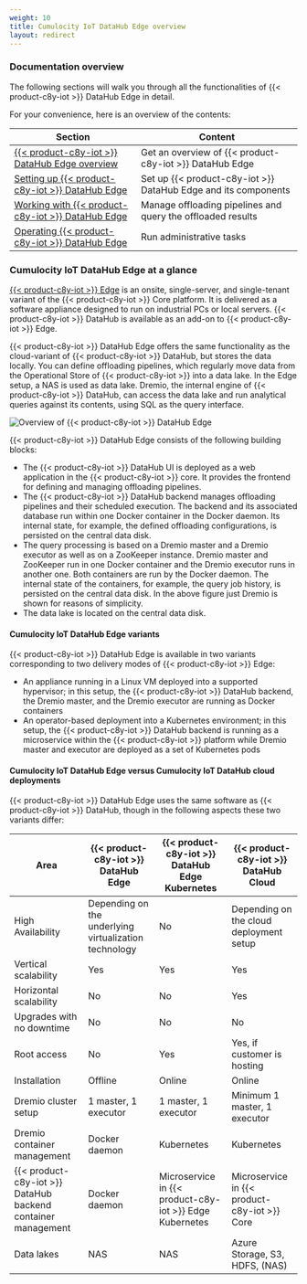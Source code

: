 ```yaml
---
weight: 10
title: Cumulocity IoT DataHub Edge overview
layout: redirect
---
```


### Documentation overview

The following sections will walk you through all the functionalities of {{< product-c8y-iot >}} DataHub Edge in detail.

For your convenience, here is an overview of the contents:

| Section | Content |
| -----   | -----   |
| [ {{< product-c8y-iot >}} DataHub Edge overview](/datahub/running-datahub-on-the-edge/#datahub-edge-overview) | Get an overview of {{< product-c8y-iot >}} DataHub Edge |
| [Setting up {{< product-c8y-iot >}} DataHub Edge](/datahub/running-datahub-on-the-edge/#setting-up-datahub-edge) | Set up {{< product-c8y-iot >}} DataHub Edge and its components |
| [Working with {{< product-c8y-iot >}} DataHub Edge](/datahub/running-datahub-on-the-edge/#working-with-datahub-edge) | Manage offloading pipelines and query the offloaded results |
| [Operating {{< product-c8y-iot >}} DataHub Edge](/datahub/running-datahub-on-the-edge/#operating-datahub-edge) | Run administrative tasks |

### Cumulocity IoT DataHub Edge at a glance

[{{< product-c8y-iot >}} Edge](/edge/edge-introduction) is an onsite, single-server, and single-tenant variant of the {{< product-c8y-iot >}} Core platform. It is delivered as a software appliance designed to run on industrial PCs or local servers. {{< product-c8y-iot >}} DataHub is available as an add-on to {{< product-c8y-iot >}} Edge.

{{< product-c8y-iot >}} DataHub Edge offers the same functionality as the cloud-variant of {{< product-c8y-iot >}} DataHub, but stores the data locally. You can define offloading pipelines, which regularly move data from the Operational Store of {{< product-c8y-iot >}} into a data lake. In the Edge setup, a NAS is used as data lake. Dremio, the internal engine of {{< product-c8y-iot >}} DataHub, can access the data lake and run analytical queries against its contents, using SQL as the query interface.

<img src="/images/datahub-guide/datahub-edge-overview.png" alt="Overview of {{< product-c8y-iot >}} DataHub Edge" style="max-width: 100%">

{{< product-c8y-iot >}} DataHub Edge consists of the following building blocks:

* The {{< product-c8y-iot >}} DataHub UI is deployed as a web application in the {{< product-c8y-iot >}} core. It provides the frontend for defining and managing offloading pipelines.
* The {{< product-c8y-iot >}} DataHub backend manages offloading pipelines and their scheduled execution. The backend and its associated database run within one Docker container in the Docker daemon. Its internal state, for example, the defined offloading configurations, is persisted on the central data disk.
* The query processing is based on a Dremio master and a Dremio executor as well as on a ZooKeeper instance. Dremio master and ZooKeeper run in one Docker container and the Dremio executor runs in another one. Both containers are run by the Docker daemon. The internal state of the containers, for example, the query job history, is persisted on the central data disk. In the above figure just Dremio is shown for reasons of simplicity.
* The data lake is located on the central data disk.

#### Cumulocity IoT DataHub Edge variants
{{< product-c8y-iot >}} DataHub Edge is available in two variants corresponding to two 
delivery modes of {{< product-c8y-iot >}} Edge:
* An appliance running in a Linux VM deployed into a supported hypervisor; in this setup, the {{< product-c8y-iot >}} DataHub backend, the Dremio master, and the Dremio executor are running as Docker containers
* An operator-based deployment into a Kubernetes environment; in this setup, the {{< product-c8y-iot >}} DataHub backend is running as a microservice within the {{< product-c8y-iot >}} platform while Dremio master and executor are deployed as a set of Kubernetes pods

#### Cumulocity IoT DataHub Edge versus Cumulocity IoT DataHub cloud deployments

{{< product-c8y-iot >}} DataHub Edge uses the same software as {{< product-c8y-iot >}} DataHub, though in the following aspects these two variants differ:

| Area | {{< product-c8y-iot >}} DataHub Edge | {{< product-c8y-iot >}} DataHub Edge Kubernetes | {{< product-c8y-iot >}} DataHub Cloud |
| -----   | -----   | -----   | -----   |
| High Availability | Depending on the underlying virtualization technology | No | Depending on the cloud deployment setup |
| Vertical scalability | Yes | Yes | Yes |
| Horizontal scalability | No | No | Yes |
| Upgrades with no downtime | No | No | No |
| Root access | No | Yes | Yes, if customer is hosting |
| Installation | Offline | Online | Online |
| Dremio cluster setup | 1 master, 1 executor | 1 master, 1 executor | Minimum 1 master, 1 executor |
| Dremio container management | Docker daemon | Kubernetes | Kubernetes |
| {{< product-c8y-iot >}} DataHub backend container management | Docker daemon | Microservice in {{< product-c8y-iot >}} Edge Kubernetes | Microservice in {{< product-c8y-iot >}} Core |
| Data lakes | NAS | NAS | Azure Storage, S3, HDFS, (NAS) |
